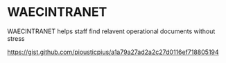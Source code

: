 # WAECINTRANET

WAECINTRANET helps staff find relavent operational documents without stress


https://gist.github.com/piousticpius/a1a79a27ad2a2c27d0116ef718805194
